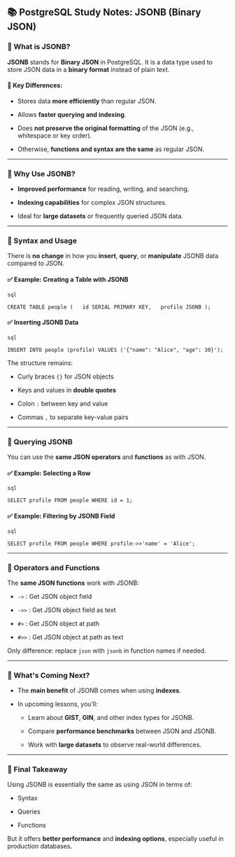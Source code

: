 ## 📚 PostgreSQL Study Notes: JSONB (Binary JSON)

### 🔹 What is JSONB?

**JSONB** stands for **Binary JSON** in PostgreSQL. It is a data type used to store JSON data in a **binary format** instead of plain text.

#### 🔸 Key Differences:

- Stores data **more efficiently** than regular JSON.
    
- Allows **faster querying and indexing**.
    
- Does **not preserve the original formatting** of the JSON (e.g., whitespace or key order).
    
- Otherwise, **functions and syntax are the same** as regular JSON.
    

---

### 🔹 Why Use JSONB?

- **Improved performance** for reading, writing, and searching.
    
- **Indexing capabilities** for complex JSON structures.
    
- Ideal for **large datasets** or frequently queried JSON data.
    

---

### 🔹 Syntax and Usage

There is **no change** in how you **insert**, **query**, or **manipulate** JSONB data compared to JSON.

#### ✅ Example: Creating a Table with JSONB
	
	sql
	
`CREATE TABLE people (   id SERIAL PRIMARY KEY,   profile JSONB );`

#### ✅ Inserting JSONB Data
	
	sql
	
`INSERT INTO people (profile) VALUES ('{"name": "Alice", "age": 30}');`

The structure remains:

- Curly braces `{}` for JSON objects
    
- Keys and values in **double quotes**
    
- Colon `:` between key and value
    
- Commas `,` to separate key-value pairs
    

---

### 🔹 Querying JSONB

You can use the **same JSON operators** and **functions** as with JSON.

#### ✅ Example: Selecting a Row
	
	sql
	
`SELECT profile FROM people WHERE id = 1;`

#### ✅ Example: Filtering by JSONB Field
	
	sql
	
`SELECT profile FROM people WHERE profile->>'name' = 'Alice';`

---

### 🔹 Operators and Functions

The **same JSON functions** work with JSONB:

- `->` : Get JSON object field
    
- `->>` : Get JSON object field as text
    
- `#>` : Get JSON object at path
    
- `#>>` : Get JSON object at path as text
    

Only difference: replace `json` with `jsonb` in function names if needed.

---

### 🔹 What's Coming Next?

- The **main benefit** of JSONB comes when using **indexes**.
    
- In upcoming lessons, you’ll:
    
    - Learn about **GIST**, **GIN**, and other index types for JSONB.
        
    - Compare **performance benchmarks** between JSON and JSONB.
        
    - Work with **large datasets** to observe real-world differences.
        

---

### 🔹 Final Takeaway

Using JSONB is essentially the same as using JSON in terms of:

- Syntax
    
- Queries
    
- Functions
    

But it offers **better performance** and **indexing options**, especially useful in production databases.